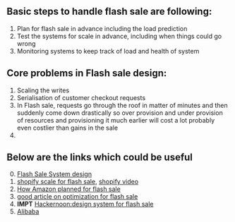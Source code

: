 ## Basic steps to handle flash sale are following:

  1. Plan for flash sale in advance including the load prediction
  2. Test the systems for scale in advance, including when things could go wrong
  3. Monitoring systems to keep track of load and health of system


Core problems in Flash sale design:
------

1. Scaling the writes
2. Serialisation of customer checkout requests
3. In Flash sale, requests go through the roof in matter of minutes and then suddenly come down drastically so over provision and under provision of resources and provisioning it much earlier will cost a lot probably even costlier than gains in the sale
4. 
  
  
## Below are the links which could be useful

  0. [Flash Sale System design](https://www.youtube.com/watch?v=dlV7l_VqCXk)
  1. [shopify scale for flash sale](http://highscalability.com/blog/2015/11/2/how-shopify-scales-to-handle-flash-sales-from-kanye-west-and.html), [shopify video](https://www.youtube.com/watch?v=-I4tIudkArY)
  2. [How Amazon planned for flash sale](https://images-na.ssl-images-amazon.com/images/I/B2NSQ66nKkS.pdf)
  3. [good article on optimization for flash sale](https://www.akamai.com/us/en/multimedia/documents/white-paper/handling-flash-sales-devops-strategies-for-traffic-mitigation-whitepaper.pdf)
  4. **IMPT** [Hackernoon:design system for flash sale](https://hackernoon.com/developing-a-flash-sale-system-7481f6ede0a3)
  5. [Alibaba](https://www.alibabacloud.com/help/doc-detail/63920.htm) 
